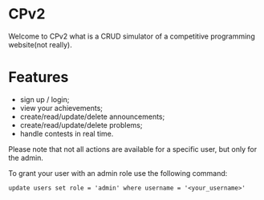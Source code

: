 # CPv2
Welcome to CPv2 what is a CRUD simulator of a competitive programming website(not really).
# Features
- sign up / login;
- view your achievements;
- create/read/update/delete announcements;
- create/read/update/delete problems;
- handle contests in real time.


Please note that not all actions are available for a specific user, but only for the admin.

To grant your user with an admin role use the following command:
```
update users set role = 'admin' where username = '<your_username>'
```